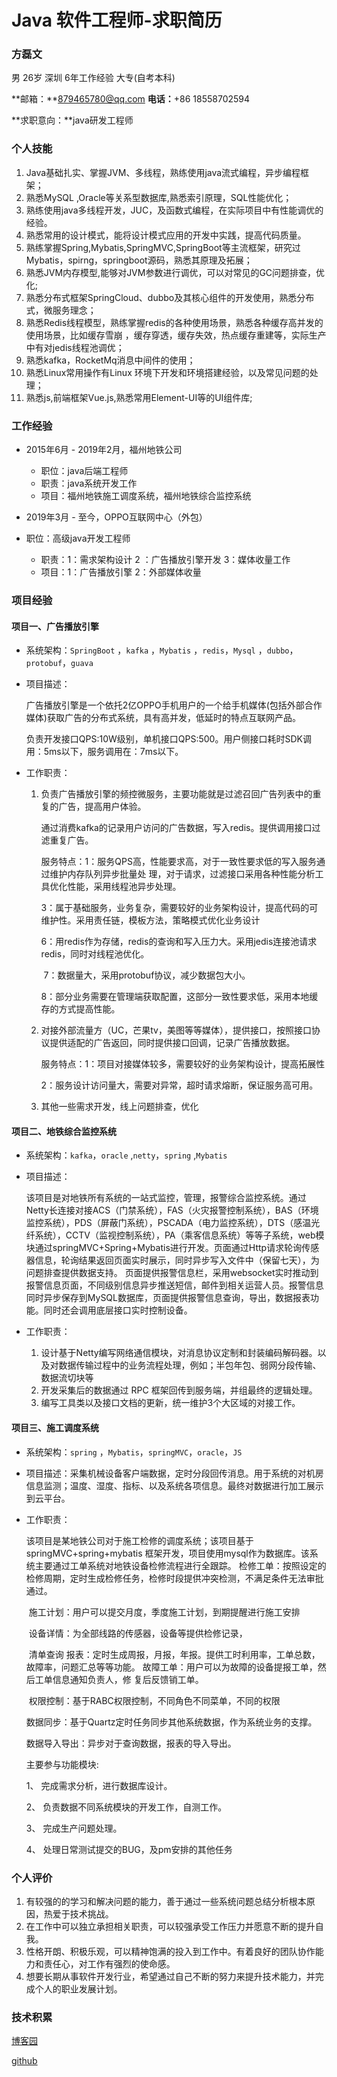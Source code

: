 # Java 软件工程师-求职简历

### 方磊文

男 26岁  深圳  6年工作经验  大专(自考本科)

**邮箱：**879465780@qq.com     **电话：**+86 18558702594

**求职意向：**java研发工程师

### 个人技能

1. Java基础扎实、掌握JVM、多线程，熟练使用java流式编程，异步编程框架；
2. 熟悉MySQL ,Oracle等关系型数据库,熟悉索引原理，SQL性能优化；
3. 熟练使用java多线程开发，JUC，及函数式编程，在实际项目中有性能调优的经验。
4. 熟悉常用的设计模式，能将设计模式应用的开发中实践，提高代码质量。
5. 熟练掌握Spring,Mybatis,SpringMVC,SpringBoot等主流框架，研究过Mybatis，spirng，springboot源码，熟悉其原理及拓展；
6. 熟悉JVM内存模型,能够对JVM参数进行调优，可以对常见的GC问题排查，优化;
7. 熟悉分布式框架SpringCloud、dubbo及其核心组件的开发使用，熟悉分布式，微服务理念；
8.  熟悉Redis线程模型，熟练掌握redis的各种使用场景，熟悉各种缓存高并发的使用场景，比如缓存雪崩 ，缓存穿透，缓存失效，热点缓存重建等，实际生产中有对jedis线程池调优； 
9. 熟悉kafka，RocketMq消息中间件的使用；
10.  熟悉Linux常用操作有Linux 环境下开发和环境搭建经验，以及常见问题的处理；
11.  熟悉js,前端框架Vue.js,熟悉常用Element-UI等的UI组件库; 

### 工作经验

- 2015年6月 - 2019年2月，福州地铁公司
  - 职位：java后端工程师
  - 职责：java系统开发工作
  - 项目：福州地铁施工调度系统，福州地铁综合监控系统

- 2019年3月 - 至今，OPPO互联网中心（外包）
- 职位：高级java开发工程师
  - 职责：1：需求架构设计 2 ：广告播放引擎开发   3：媒体收量工作 
  - 项目：1：广告播放引擎   2：外部媒体收量

### 项目经验

#### 项目一、广告播放引擎

- 系统架构：`SpringBoot` ，`kafka` ，`Mybatis`  ，`redis`，`Mysql` ，`dubbo`，`protobuf`，`guava`

- 项目描述：

  ​	广告播放引擎是一个依托2亿OPPO手机用户的一个给手机媒体(包括外部合作媒体)获取广告的分布式系统，具有高并发，低延时的特点互联网产品。

     负责开发接口QPS:10W级别，单机接口QPS:500。用户侧接口耗时SDK调用：5ms以下，服务调用在：7ms以下。

- 工作职责：
  
  1. 负责广告播放引擎的频控微服务，主要功能就是过滤召回广告列表中的重复的广告，提高用户体验。
  
     通过消费kafka的记录用户访问的广告数据，写入redis。提供调用接口过滤重复广告。
  
     服务特点：1：服务QPS高，性能要求高，对于一致性要求低的写入服务通过维护内存队列异步批量处						 理，对于请求，过滤接口采用各种性能分析工具优化性能，采用线程池异步处理。
  
     ​                    3：属于基础服务，业务复杂，需要较好的业务架构设计，提高代码的可维护性。采用责任链，模板方法，策略模式优化业务设计
  
     ​                    6：用redis作为存储，redis的查询和写入压力大。采用jedis连接池请求redis，同时对线程池优化。
  
     ​                    7：数据量大，采用protobuf协议，减少数据包大小。
  
     ​                    8：部分业务需要在管理端获取配置，这部分一致性要求低，采用本地缓存的方式提高性能。
  
  2. 对接外部流量方（UC，芒果tv，美图等等媒体），提供接口，按照接口协议提供适配的广告返回，同时提供接口回调，记录广告播放数据。
  
      服务特点：1：项目对接媒体较多，需要较好的业务架构设计，提高拓展性
  
     ​                     2：服务设计访问量大，需要对异常，超时请求熔断，保证服务高可用。
  
  3. 其他一些需求开发，线上问题排查，优化

#### 项目二、地铁综合监控系统

- 系统架构：`kafka`，`oracle` ,`netty`，`spring` ,`Mybatis`

- 项目描述：

  ​	该项目是对地铁所有系统的一站式监控，管理，报警综合监控系统。通过Netty长连接对接ACS（门禁系统），FAS（火灾报警控制系统），BAS（环境监控系统），PDS（屏蔽门系统），PSCADA（电力监控系统），DTS（感温光纤系统），CCTV（监视控制系统），PA（乘客信息系统）等等子系统，web模块通过springMVC+Spring+Mybatis进行开发。页面通过Http请求轮询传感器信息，轮询结果返回页面实时展示，同时异步写入文件中（保留七天），为问题排查提供数据支持。 页面提供报警信息栏，采用websocket实时推动到报警信息页面，不同级别信息异步推送短信，邮件到相关运营人员。报警信息同时异步保存到MySQL数据库，页面提供报警信息查询，导出，数据报表功能。同时还会调用底层接口实时控制设备。 

- 工作职责：

  1. 设计基于Netty编写网络通信模块，对消息协议定制和封装编码解码器。以及对数据传输过程中的业务流程处理，例如；半包年包、弱网分段传输、数据流切块等
  2. 开发采集后的数据通过 RPC 框架回传到服务端，并组最终的逻辑处理。
  3. 编写工具类以及接口文档的更新，统一维护3个大区域的对接工作。

#### 项目三、施工调度系统

- 系统架构：`spring` ，`Mybatis`，`springMVC`，`oracle`，`JS`

- 项目描述：采集机械设备客户端数据，定时分段回传消息。用于系统的对机房信息监测；温度、湿度、指标、以及系统各项信息。最终对数据进行加工展示到云平台。

- 工作职责：

  ​	该项目是某地铁公司对于施工检修的调度系统；该项目基于springMVC+spring+mybatis 框架开发，项目使用mysql作为数据库。该系统主要通过工单系统对地铁设备检修流程进行全跟踪。 检修工单：按照设定的检修周期，定时生成检修任务，检修时段提供冲突检测，不满足条件无法审批通过。 

  ​	施工计划：用户可以提交月度，季度施工计划，到期提醒进行施工安排 

  ​	设备详情：为全部线路的传感器，设备等提供检修记录，

  ​	清单查询 报表：定时生成周报，月报，年报。提供工时利用率，工单总数，故障率，问题汇总等等功能。 故障工单：用户可以为故障的设备提报工单，然后工单信息通知负责人，修 复后反馈销工单。 

  ​	权限控制：基于RABC权限控制，不同角色不同菜单，不同的权限 

  ​	数据同步：基于Quartz定时任务同步其他系统数据，作为系统业务的支撑。 

  数据导入导出：异步对于查询数据，报表的导入导出。

   

  主要参与功能模块: 

  1、 完成需求分析，进行数据库设计。

   2、 负责数据不同系统模块的开发工作，自测工作。 

  3、 完成生产问题处理。 

  4、 处理日常测试提交的BUG，及pm安排的其他任务



### 个人评价

1. 有较强的的学习和解决问题的能力，善于通过一些系统问题总结分析根本原因，热爱于技术挑战。
2. 在工作中可以独立承担相关职责，可以较强承受工作压力并愿意不断的提升自我。
3. 性格开朗、积极乐观，可以精神饱满的投入到工作中。有着良好的团队协作能力和责任心，对工作有强烈的使命感。
4. 想要长期从事软件开发行业，希望通过自己不断的努力来提升技术能力，并完成个人的职业发展计划。



###  技术积累

[博客园](https://home.cnblogs.com/u/simple-flw)

[github](https://github.com/flwwin?tab=repositories)